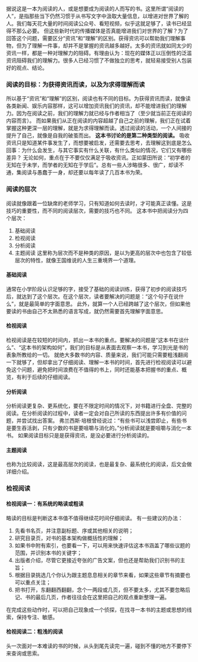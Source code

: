 据说这是一本为阅读的人，或是想要成为阅读的人而写的书。这里所谓“阅读的人”，是指那些当下仍然习惯于从书写文字中汲取大量信息，以增进对世界了解的人。我们每天花大量的时间阅读公众号、看短视频，似乎这就足够了，读书已经显得不那么必要。
但这些新时代的传播媒体是否真能增进我们对世界的了解？为了回答这个问题，需要区分“资讯”和“理解”的区别。获得资讯可以帮助我们理解事物，但为了理解一件事，却并不是掌握的资讯越多越好。太多的资讯就如同太少的资讯一样，都是一种对理解力的阻碍。有理由认为：现在的媒体正以压倒性的泛滥资讯阻碍我们的理解力。很多人已经习惯了不做独立的思考，就轻易接受别人包装好的观点、结论。

### 阅读的目标：为获得资讯而读，以及为求得理解而读
所以基于“资讯”和“理解”的区别，阅读也有不同的目标。为获得资讯而读，就像读各类新闻、娱乐内容那样，这可以增加资讯我们的资讯，却不能增进我们的理解力。因为在阅读之前，我们的理解力就已经与作者相当了（至少就当前正在阅读的内容而言）。
而如果我们从正在阅读的内容超越了自己之前的理解，我们正在试着掌握这种更深一层的理解，就是为求得理解而读。透过阅读的活动，一个人间接的提升了自己，就像是自我的破茧而出。
**这本书讨论的是第二种类型的阅读。**
吸收资讯只是知道某件事发生了，而想要被启发，还需要去思考，去理解这到底是怎么回事：为什么会发生，与其它事实有什么关联，有什么类似的情况，它们又有哪些差异？
无论如何，重点在于不要仅仅满足于吸收资讯。正如蒙田所说：“初学者的无知在于未学，而学者的无知在于学后”。总有一些人涉略很多、很广，却读不通，集阅读与愚蠢于一身，却还要以每年读了几百本书为荣。

### 阅读的层次
阅读就像跟着一位缺席的老师学习，只有知道如何去读时，才可能真正读懂。这是技巧的重要性，而不同的阅读层次，需要的技巧也不同。
这本书中把阅读分为四个层次：
1. 基础阅读
2. 检视阅读
3. 分析阅读
4. 主题阅读
这里称为层次而不是种类的原因，是以为更高的层次中也包含了较低层次的特性，就像王国维说的人生三重境界一个道理。

#### 基础阅读
通常在小学阶段认识足够的字，接受了基础的阅读训练，获得了初步的阅读技巧后，就达到了这个层次。在这个层次，读者要解决的问题是：“这个句子在说什么”，就是最简单的字面意思。
此外，就算一个人已经跨越了这个层次，但如果他要读的书由自己不太熟悉的语言写成，就仍然需要首先理解字面意思。

#### 检视阅读
检视阅读是在较短的时间内，抓出一本书的重点。要解决的问题是“这本书在谈什么”、“这本书的架构如何”，我们的目标是从表面去观察一本书，学习到光是书的表象所教给的一切。
就绝大多数书的内容、质量来说，我们可能只需要粗浅翻阅一下就够了，但却拿出了仔细阅读、理解一本书的时间，首先进行检视阅读可以避免这个问题，避免把时间浪费在不值得的书上，同时还能基本把握书的重点、概览，有利于后续的仔细阅读。

#### 分析阅读
分析阅读更复杂、更系统化，要在不限定时间的情况下，对书籍进行全盘、完整的阅读。在分析阅读的过程中，读者一定会对自己所读的东西提出许多有价值的问题，并尝试找出答案。
弗兰西斯·培根曾经说过：“有些书可以浅尝即止，有些书是要生吞活剥，只有少数的书是要咀嚼与消化的。”分析阅读就是要咀嚼与消化一本书。
如果阅读目标只是是获得资讯，是没必要进行分析阅读的。

#### 主题阅读
也称为比较阅读，这是最高层次的阅读，也是最复杂、最系统化的阅读，后文会做详细介绍。

### 检视阅读
#### 检视阅读一：有系统的略读或粗读
略读的目标是判断这本书值不值得继续花时间仔细阅读。
有一些建议的办法：
1. 先看书名页，并注意副标题、序或其他相关的说明；
2. 研究目录页，对书的基本架构做概括性的理解；
3. 如果书中附有索引，也要看一下，可以用来快速评估这本书涵盖了哪些议题的范围，并识别本书的关键字；
4. 出版者介绍，尽管它更接近夸张的广告文案，但也还是帮助我们识别书的主旨；
5. 根据目录挑选几个你认为跟主题息息相关的章节来看，如果这些章节有摘要也可以重点关注；
6. 把书打开，东翻翻西翻翻，念个一两段或几页，但不要太多，尤其不要忽略后记、书的最后几页，作者往往会在这里把自己的观点重新整理一遍。

在完成这些动作时，可以把自己现象成一个侦探，在找寻一本书的主题或思想的线索，保持专注、敏感。

#### 检视阅读二：粗浅的阅读
头一次面对一本难读的书的时候，从头到尾先读完一遍，碰到不懂的地方不要停下来查询或思索。

